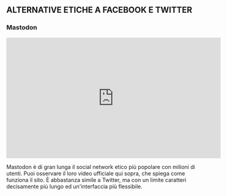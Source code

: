 ## ALTERNATIVE ETICHE A FACEBOOK E TWITTER

### Mastodon

<iframe width="560" height="315" src="https://www.youtube.com/embed/IPSbNdBmWKE" frameborder="0" allow="accelerometer; autoplay; encrypted-media; gyroscope; picture-in-picture" allowfullscreen></iframe>

Mastodon è di gran lunga il social network etico più popolare con milioni di utenti. Puoi osservare il loro video ufficiale qui sopra, che spiega come funziona il sito. È abbastanza simile a Twitter, ma con un limite caratteri decisamente più lungo ed un'interfaccia più flessibile. 
